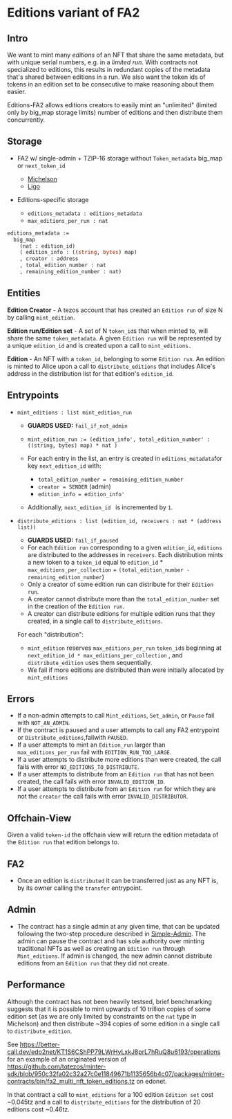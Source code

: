 # Editions variant of FA2

## Intro

We want to mint many _editions_ of an NFT that share the same metadata,
but with unique serial numbers, e.g. in a _limited run_.
With contracts not specialized to editions, this results in redundant copies of the metadata that's shared between editions in a run.
We also want the token ids of tokens in an edition set to be consecutive to make reasoning about them easier.

Editions-FA2 allows editions creators to easily mint an "unlimited" (limited only by big_map storage limits) number of editions and then distribute them concurrently.

## Storage

- FA2 w/ single-admin + TZIP-16 storage without `Token_metadata` big_map or `next_token_id`
  + [Michelson](../../../../bin/fa2_multi_nft_asset.tz)
  + [Ligo](../nft/fa2_multi_nft_asset_simple_admin.mligo)

- Editions-specific storage
  + `editions_metadata : editions_metadata`
  + `max_editions_per_run : nat`

```ocaml
editions_metadata :=
  big_map
    (nat : edition_id)
    ( edition_info : ((string, bytes) map)
    , creator : address
    , total_edition_number : nat
    , remaining_edition_number : nat)
```

## Entities

**Edition Creator** - A tezos account that has created an `Edition run` of size N by calling `mint_edition`.

**Edition run/Edition set** - A set of N `token_id`s that when minted to, will share the same `token_metadata`. A given `Edition run` will be represented by a unique `edition_id` and is created upon a call to `mint_editions.`

**Edition** - An NFT with a `token_id`, belonging to some `Edition run`. An edition is minted to Alice upon a call to `distribute_editions` that includes Alice's address in the distribution list for that edition's `edition_id`.

## Entrypoints

- `mint_editions : list mint_edition_run`
  + **GUARDS USED:** `fail_if_not_admin`
  + `mint_edition_run := (edition_info', total_edition_number' : ((string, bytes) map) * nat )`
  + For each entry in the list, an entry is created in `editions_metadata`for key `next_edition_id`
    with:
    * `total_edition_number = remaining_edition_number`
    * `creator = SENDER` (admin)
    * `edition_info = edition_info'`

  + Additionally, `next_edition_id ` is incremented by `1`.

- `distribute_editions : list (edition_id, receivers : nat * (address list))`
  + **GUARDS USED:** `fail_if_paused`
  + For each `Edition run` corresponding to a given `edition_id`, `editions` are distributed to the addresses in `receivers`. Each distribution mints a new token to a `token_id` equal to `edition_id` * `max_editions_per_collection` + `(total_edition_number - remaining_edition_number`)
  + Only a creator of some edition run can distribute for their `Edition run`.
  + A creator cannot distribute more than the `total_edition_number` set in the creation of the `Edition run`.
  + A creator can distribute editions for multiple edition runs that they created, in a single call to `distribute_editions`.

  For each "distribution":
    * `mint_edition` reserves `max_editions_per_run` `token_id`s beginning at `next_edition_id * max_editions_per_collection` , and `distribute_edition` uses them sequentially.
    * We fail if more editions are distributed than were initially allocated by `mint_editions`

## Errors
- If a non-admin attempts to call `Mint_editions`, `Set_admin`, or `Pause` fail with `NOT_AN_ADMIN`.
- If the contract is paused and a user attempts to call any FA2 entrypoint or `Distribute_editions`,failwith `PAUSED`.
- If a user attempts to mint an `Edition_run` larger than `max_editions_per_run` fail with `EDITION_RUN_TOO_LARGE`.
- If a user attempts to distribute more editions than were created, the call fails with error `NO_EDITIONS_TO_DISTRIBUTE`.
- If a user attempts to distribute from an `Edition run` that has not been created, the call fails with error `INVALID_EDITION_ID`.
- If a user attempts to distribute from an `Edition run` for which they are not the `creator` the call fails with error `INVALID_DISTRIBUTOR`.

## Offchain-View
Given a valid `token-id` the offchain view will return the edition metadata of the `Edition run` that edition belongs to.

## FA2
+ Once an edition is `distributed` it can be transferred just as any NFT is, by its owner calling the `transfer` entrypoint.

## Admin
+ The contract has a single admin at any given time, that can be updated following the two-step procedure described in [Simple-Admin](../../../fa2_modules/README.md). The admin can pause the contract and has sole authority over minting traditional NFTs as well as creating an `Edition run` through `Mint_editions`. If admin is changed, the new admin cannot distribute editions from an `Edition run` that they did not create.

## Performance
Although the contract has not been heavily testsed, brief benchmarking suggests that it is possible to mint upwards of 10 trillion copies of some edition set (as we are only limited by constraints on the `nat` type in Michelson) and then distribute ~394 copies of some edition in a single call to `distribute_edition`.

See https://better-call.dev/edo2net/KT1S6CShPP79LWrHyLxkJ8prL7hRuQ8u6193/operations for an example of an originated version of https://github.com/tqtezos/minter-sdk/blob/950c32fa02c32a27c0e11849671b1135656b4c07/packages/minter-contracts/bin/fa2_multi_nft_token_editions.tz on edonet.

In that contract a call to `mint_editions` for a 100 edition `Edition set` cost ~0.045tz and a call to `distribute_editions` for the distribution of 20 editions cost ~0.46tz.
